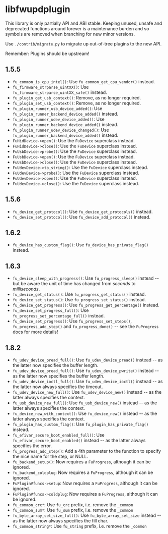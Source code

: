 # libfwupdplugin

This library is only partially API and ABI stable. Keeping unused, unsafe and
deprecated functions around forever is a maintenance burden and so symbols are
removed when branching for new minor versions.

Use `./contrib/migrate.py` to migrate up out-of-tree plugins to the new API.

Remember: Plugins should be upstream!

## 1.5.5

* `fu_common_is_cpu_intel()`: Use `fu_common_get_cpu_vendor()` instead.
* `fu_firmware_strparse_uintXX()`: Use `fu_firmware_strparse_uintXX_safe()` instead.
* `fu_plugin_get_usb_context()`: Remove, as no longer required.
* `fu_plugin_set_usb_context()`: Remove, as no longer required.
* `fu_plugin_runner_usb_device_added()`: Use `fu_plugin_runner_backend_device_added()` instead.
* `fu_plugin_runner_udev_device_added()`: Use `fu_plugin_runner_backend_device_added()` instead.
* `fu_plugin_runner_udev_device_changed()`: Use `fu_plugin_runner_backend_device_added()` instead.
* `FuHidDevice->open()`: Use the `FuDevice` superclass instead.
* `FuHidDevice->close()`: Use the `FuDevice` superclass instead.
* `FuUsbDevice->probe()`: Use the `FuDevice` superclass instead.
* `FuUsbDevice->open()`: Use the `FuDevice` superclass instead.
* `FuUsbDevice->close()`: Use the `FuDevice` superclass instead.
* `FuUdevDevice->to_string()`: Use the `FuDevice` superclass instead.
* `FuUdevDevice->probe()`: Use the `FuDevice` superclass instead.
* `FuUdevDevice->open()`: Use the `FuDevice` superclass instead.
* `FuUdevDevice->close()`: Use the `FuDevice` superclass instead.

## 1.5.6

* `fu_device_get_protocol()`: Use `fu_device_get_protocols()` instead.
* `fu_device_set_protocol()`: Use `fu_device_add_protocol()` instead.

## 1.6.2

* `fu_device_has_custom_flag()`: Use `fu_device_has_private_flag()` instead.

## 1.6.3

* `fu_device_sleep_with_progress()`: Use `fu_progress_sleep()` instead -- but be aware the unit of time has changed from *seconds* to *milliseconds*.
* `fu_device_get_status()`: Use `fu_progress_get_status()` instead.
* `fu_device_set_status()`: Use `fu_progress_set_status()` instead.
* `fu_device_get_progress()`: Use `fu_progress_get_percentage()` instead.
* `fu_device_set_progress_full()`: Use `fu_progress_set_percentage_full()` instead.
* `fu_device_set_progress()`: Use `fu_progress_set_steps()`, `fu_progress_add_step()` and `fu_progress_done()` -- see the `FuProgress` docs for more details!

## 1.8.2

* `fu_udev_device_pread_full()`: Use `fu_udev_device_pread()` instead -- as the latter now specifies the buffer length.
* `fu_udev_device_pread_full()`: Use `fu_udev_device_pwrite()` instead -- as the latter now specifies the buffer length.
* `fu_udev_device_ioctl_full()`: Use `fu_udev_device_ioctl()` instead -- as the latter now always specifies the timeout.
* `fu_udev_device_new_full()`: Use `fu_udev_device_new()` instead -- as the latter always specifies the context.
* `fu_usb_device_new_full()`: Use `fu_usb_device_new()` instead -- as the latter always specifies the context.
* `fu_device_new_with_context()`: Use `fu_device_new()` instead -- as the latter always specifies the context.
* `fu_plugin_has_custom_flag()`: Use `fu_plugin_has_private_flag()` instead.
* `fu_efivar_secure_boot_enabled_full()`: Use `fu_efivar_secure_boot_enabled()` instead -- as the latter always specifies the error.
* `fu_progress_add_step()`: Add a 4th parameter to the function to specify the nice name for the step, or NULL.
* `fu_backend_setup()`: Now requires a `FuProgress`, although it can be ignored.
* `fu_backend_coldplug`: Now requires a `FuProgress`, although it can be ignored.
* `FuPluginVfuncs->setup`: Now requires a `FuProgress`, although it can be ignored.
* `FuPluginVfuncs->coldplug`: Now requires a `FuProgress`, although it can be ignored.
* `fu_common_crc*`: Use `fu_crc` prefix, i.e. remove the `_common`
* `fu_common_sum*`: Use `fu_sum` prefix, i.e. remove the `_common`
* `fu_byte_array_set_size_full()`: Use `fu_byte_array_set_size` instead -- as the latter now always specifies the fill char.
* `fu_common_string*`: Use `fu_string` prefix, i.e. remove the `_common`
